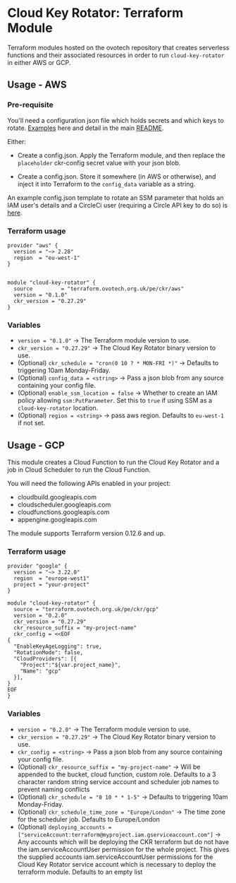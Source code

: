 # Cloud Key Rotator: Terraform Module

Terraform modules hosted on the ovotech repository that creates serverless
functions and their associated resources in order to run `cloud-key-rotator` in
either AWS or GCP.

## Usage - AWS

### Pre-requisite

You'll need a configuration json file which holds secrets and which keys to rotate.  [Examples](https://github.com/ovotech/cloud-key-rotator/tree/master/examples)
here and detail in the main
[README](https://github.com/ovotech/cloud-key-rotator/blob/master/README.md).

Either:

* Create a config.json. Apply the Terraform module, and then replace the `placeholder` ckr-config secret value with your json blob.

* Create a config.json. Store it somewhere (in AWS or otherwise), and inject it into Terraform to the `config_data` variable as a string.

An example config.json template to rotate an SSM parameter that holds an IAM user's details and a CircleCi user (requiring a Circle API key to do so) is [here](https://github.com/ovotech/cloud-key-rotator/tree/master/examples/config-template.tmpl).

### Terraform usage

```
provider "aws" {
  version = "~> 2.28"
  region  = "eu-west-1"
}


module "cloud-key-rotator" {
  source         = "terraform.ovotech.org.uk/pe/ckr/aws"
  version = "0.1.0"
  ckr_version = "0.27.29"
}
```

### Variables

* `version = "0.1.0"` -> The Terraform module version to use.
* `ckr_version = "0.27.29"` -> The Cloud Key Rotator binary version to use.
* (Optional) `ckr_schedule = "cron(0 10 ? * MON-FRI *)"` -> Defaults to triggering 10am Monday-Friday.
* (Optional) `config_data = <string>` -> Pass a json blob from any source containing your config file.
* (Optional) `enable_ssm_location = false` -> Whether to create an IAM policy allowing `ssm:PutParameter`.
Set this to `true` if using SSM as a `cloud-key-rotator` location.
* (Optional) `region = <string>` -> pass aws region. Defaults to `eu-west-1` if not set.

## Usage - GCP

This module creates a Cloud Function to run the Cloud Key Rotator and a job in Cloud Scheduler to run the Cloud Function.

You will need the following APIs enabled in your project:

* cloudbuild.googleapis.com
* cloudscheduler.googleapis.com
* cloudfunctions.googleapis.com
* appengine.googleapis.com

The module supports Terraform version 0.12.6 and up.

### Terraform usage

```
provider "google" {
  version = "~> 3.22.0"
  region  = "europe-west1"
  project = "your-project"
}

module "cloud-key-rotator" {
  source = "terraform.ovotech.org.uk/pe/ckr/gcp"
  version = "0.2.0"
  ckr_version = "0.27.29"
  ckr_resource_suffix = "my-project-name"
  ckr_config = <<EOF
{
  "EnableKeyAgeLogging": true,
  "RotationMode": false,
  "CloudProviders": [{
    "Project":"${var.project_name}",
    "Name": "gcp"
  }],
}
EOF
}

```

### Variables

* `version = "0.2.0"` -> The Terraform module version to use.
* `ckr_version = "0.27.29"` -> The Cloud Key Rotator binary version to use.
* `ckr_config = <string>` -> Pass a json blob from any source containing your config file.
* (Optional) `ckr_resource_suffix = "my-project-name"` -> Will be appended to the bucket, cloud function, custom role. Defaults to a 3 character random string
  service account and scheduler job names to prevent naming conflicts
* (Optional) `ckr_schedule = "0 10 * * 1-5"` -> Defaults to triggering 10am Monday-Friday.
* (Optional) `ckr_schedule_time_zone = "Europe/London"` -> The time zone for the scheduler job. Defaults to Europe/London
* (Optional) `deploying_accounts = ["serviceAccount:terraform@myproject.iam.gserviceaccount.com"]` -> Any accounts which
  will be deploying the CKR terraform but do not have the iam.serviceAccountUser permission for the whole project. This
  gives the supplied accounts iam.serviceAccountUser permissions for the Cloud Key Rotator service account which is
  necessary to deploy the terraform module. Defaults to an empty list
